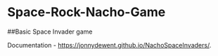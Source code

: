 # Space-Rock-Nacho-Game
##Basic Space Invader game

Documentation - https://jonnydewent.github.io/NachoSpaceInvaders/.
